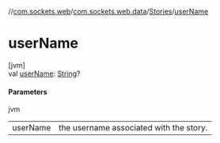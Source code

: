 //[com.sockets.web](../../../index.md)/[com.sockets.web.data](../index.md)/[Stories](index.md)/[userName](user-name.md)

# userName

[jvm]\
val [userName](user-name.md): [String](https://kotlinlang.org/api/latest/jvm/stdlib/kotlin/-string/index.html)?

#### Parameters

jvm

| | |
|---|---|
| userName | the username associated with the story. |
